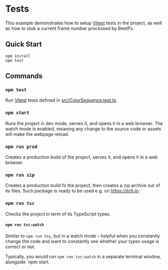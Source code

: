 # Tests

This example demonstrates how to setup [Vitest](https://vitest.dev/) tests in the project,
as well as how to stub a current frame number processed by BeetPx.

## Quick Start

```
npm install
npm test
```

## Commands

### `npm test`

Run [Vitest](https://vitest.dev/) tests defined in [src/ColorSequence.test.ts](./src/ColorSequence.test.ts).

### `npm start`

Runs the project in dev mode, serves it, and opens it in a web browser.
The watch mode is enabled, meaning any change to the source code or assets
will make the webpage reload.

### `npm run prod`

Creates a production build of the project, serves it, and opens
it in a web browser.

### `npm run zip`

Creates a production build fo the project, then creates a zip
archive out of its files. Such package is ready to be used e.g. on https://itch.io .

### `npm run tsc`

Checks the project in term of its TypeScript types.

#### `npm run tsc:watch`

Similar to `npm run tsc`, but in a watch mode – helpful
when you constantly change the code and want to constantly
see whether your types usage is correct or not.

Typically, you would run `npm run tsc:watch` in a separate
terminal window, alongside `npm start.